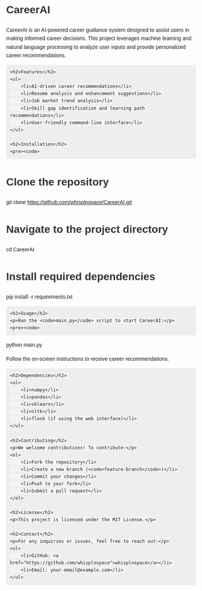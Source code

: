 <!DOCTYPE html>
<html lang="en">
<head>
    <meta charset="UTF-8">
    <meta name="viewport" content="width=device-width, initial-scale=1.0">
    <title>CareerAI - README</title>
    <style>
        body {
            font-family: Arial, sans-serif;
            margin: 40px;
            line-height: 1.6;
        }
        h1, h2 {
            color: #333;
        }
        code {
            background: #f4f4f4;
            padding: 5px;
            border-radius: 5px;
        }
        pre {
            background: #eee;
            padding: 10px;
            border-radius: 5px;
            overflow-x: auto;
        }
    </style>
</head>
<body>
    <h1>CareerAI</h1>
    <p>CareerAI is an AI-powered career guidance system designed to assist users in making informed career decisions. This project leverages machine learning and natural language processing to analyze user inputs and provide personalized career recommendations.</p>
    
    <h2>Features</h2>
    <ul>
        <li>AI-driven career recommendations</li>
        <li>Resume analysis and enhancement suggestions</li>
        <li>Job market trend analysis</li>
        <li>Skill gap identification and learning path recommendations</li>
        <li>User-friendly command-line interface</li>
    </ul>
    
    <h2>Installation</h2>
    <pre><code>
# Clone the repository
git clone https://github.com/whisplnspace/CareerAI.git

# Navigate to the project directory
cd CareerAI

# Install required dependencies
pip install -r requirements.txt
    </code></pre>
    
    <h2>Usage</h2>
    <p>Run the <code>main.py</code> script to start CareerAI:</p>
    <pre><code>
python main.py
    </code></pre>
    <p>Follow the on-screen instructions to receive career recommendations.</p>
    
    <h2>Dependencies</h2>
    <ul>
        <li>numpy</li>
        <li>pandas</li>
        <li>sklearn</li>
        <li>nltk</li>
        <li>flask (if using the web interface)</li>
    </ul>
    
    <h2>Contributing</h2>
    <p>We welcome contributions! To contribute:</p>
    <ol>
        <li>Fork the repository</li>
        <li>Create a new branch (<code>feature-branch</code>)</li>
        <li>Commit your changes</li>
        <li>Push to your fork</li>
        <li>Submit a pull request</li>
    </ol>
    
    <h2>License</h2>
    <p>This project is licensed under the MIT License.</p>
    
    <h2>Contact</h2>
    <p>For any inquiries or issues, feel free to reach out:</p>
    <ul>
        <li>GitHub: <a href="https://github.com/whisplnspace">whisplnspace</a></li>
        <li>Email: your-email@example.com</li>
    </ul>
</body>
</html>
